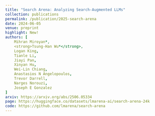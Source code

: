 ```yaml
---
title: "Search Arena: Analyzing Search-Augmented LLMs"
collection: publications
permalink: /publication/2025-search-arena
date: 2024-06-05
venue: preprint
highlight: New!
authors: [
	Mihran Miroyan*,
	<strong>Tsung-Han Wu*</strong>,
	Logan King,
	Tianle Li,
	Jiayi Pan,
	Xinyan Hu,
	Wei-Lin Chiang,
	Anastasios N Angelopoulos,
	Trevor Darrell,
	Narges Norouzi,
	Joseph E Gonzalez
]
arxiv: https://arxiv.org/abs/2506.05334
page: https://huggingface.co/datasets/lmarena-ai/search-arena-24k
code: https://github.com/lmarena/search-arena
---
```

